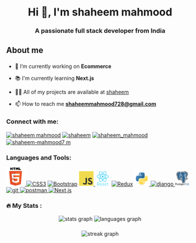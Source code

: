 <h1 align="center">Hi 👋, I'm shaheem mahmood</h1>
<h3 align="center">A passionate full stack developer from India</h3>


<h2 align="left">About me</h2>

###


###

- 🔭 I’m currently working on **Ecommerce**
  
- 📚 I'm currently learning **Next.js**

- 👨‍💻 All of my projects are available at [shaheem](https://github.com/shaheem728?tab=repositories)

- 📫 How to reach me **shaheemmahmood728@gmail.com**

<h3 align="left">Connect with me:</h3>
<p align="left">
<a href="https://www.linkedin.com/in/shaheem-mahmood-m/" target="blank"><img align="center" src="https://raw.githubusercontent.com/rahuldkjain/github-profile-readme-generator/master/src/images/icons/Social/linked-in-alt.svg" alt="shaheem mahmood" height="30" width="40" /></a>
<a href="https://stackoverflow.com/users/shaheem" target="blank"><img align="center" src="https://raw.githubusercontent.com/rahuldkjain/github-profile-readme-generator/master/src/images/icons/Social/stack-overflow.svg" alt="shaheem" height="30" width="40" /></a>
<a href="https://www.instagram.com/shaheem_mhmood/" target="blank"><img align="center" src="https://raw.githubusercontent.com/rahuldkjain/github-profile-readme-generator/master/src/images/icons/Social/instagram.svg" alt="shaheem_mahmood" height="30" width="40" /></a>
<a href="" target="blank"><img align="center" src="https://raw.githubusercontent.com/rahuldkjain/github-profile-readme-generator/master/src/images/icons/Social/leet-code.svg" alt="shaheem-mahmood7 m" height="30" width="40" /></a>
   
</p>

<h3 align="left">Languages and Tools:</h3>

<p align="left"> 
   <a href="https://www.w3.org/html/" target="_blank" rel="noreferrer"> <img src="https://raw.githubusercontent.com/devicons/devicon/master/icons/html5/html5-original-wordmark.svg" alt="html5"  height="50"/> </a> 
<a href="https://www.w3schools.com/css/" target="_blank"><img  src="https://profilinator.rishav.dev/skills-assets/css3-original-wordmark.svg" alt="CSS3" height="50" /></a>  
  <a href="https://getbootstrap.com/" target="_blank" rel="noreferrer"><img src="https://raw.githubusercontent.com/danielcranney/readme-generator/main/public/icons/skills/bootstrap-colored.svg" width="40" height="40" alt="Bootstrap" /></a> 
    <a href="https://developer.mozilla.org/en-US/docs/Web/JavaScript" target="_blank" rel="noreferrer"> <img src="https://raw.githubusercontent.com/devicons/devicon/master/icons/javascript/javascript-original.svg" alt="javascript" width="40" height="40"/> </a> 
   <a href="https://reactjs.org/" target="_blank" rel="noreferrer"> <img src="https://raw.githubusercontent.com/devicons/devicon/master/icons/react/react-original-wordmark.svg" alt="react" width="40" height="40"/></a>
    <a href="https://redux.js.org/" target="_blank"><img  src="https://profilinator.rishav.dev/skills-assets/redux-original.svg" alt="Redux" height="40" /></a>  
   <a href="https://www.python.org" target="_blank" rel="noreferrer"> <img src="https://raw.githubusercontent.com/devicons/devicon/master/icons/python/python-original.svg" alt="python" width="40" height="40"/> </a> 
  <a href="https://www.djangoproject.com/" target="_blank" rel="noreferrer"> <img src="https://cdn.worldvectorlogo.com/logos/django.svg" alt="django" width="40" height="40"/> </a> 
  <a href="https://www.postgresql.org" target="_blank" rel="noreferrer"> <img src="https://raw.githubusercontent.com/devicons/devicon/master/icons/postgresql/postgresql-original-wordmark.svg" alt="postgresql" width="40" height="40"/> </a> 
  <a href="https://git-scm.com/" target="_blank" rel="noreferrer"> <img src="https://www.vectorlogo.zone/logos/git-scm/git-scm-icon.svg" alt="git" width="40" height="40"/> </a>
  <a href="https://postman.com" target="_blank"> <img src="https://www.vectorlogo.zone/logos/getpostman/getpostman-icon.svg" alt="postman" width="40" height="40" /> </a>                                           
<a href="https://nextjs.org/" target="_blank">
  <img src="https://raw.githubusercontent.com/your-username/your-repository/main/assets/nextjs-icon.png" alt="Next.js" height="50" />
</a>




 
   
</p>

<h3 align="left">🔥   My Stats :</h3>

<div align="center">
  <img src="https://github-readme-stats.vercel.app/api?username=shaheem728&show_icons=true&include_all_commits=true&&rank_icon=github&theme=dracula&locale=en&hide_border=false&order=1" height="150" alt="stats graph"  />
  <img src="https://github-readme-stats.vercel.app/api/top-langs?username=shaheem728&locale=en&hide_title=false&layout=compact&card_width=320&langs_count=8&theme=dracula&hide_border=false&order=2" height="150" alt="languages graph"  />
</div>

###

###



###

<div align="center">
  <img src="https://streak-stats.demolab.com?user=shaheem728&locale=en&mode=daily&theme=dark&hide_border=false&border_radius=5&order=3" height="220" alt="streak graph"  />
</div>

###



